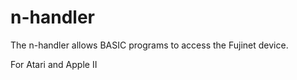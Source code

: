 n-handler
=========

The n-handler allows BASIC programs to access the Fujinet device.

For Atari and Apple II

